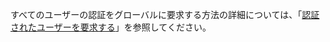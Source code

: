 すべてのユーザーの認証をグローバルに要求する方法の詳細については、「[認証されたユーザーを要求する](xref:security/authorization/secure-data#rau)」を参照してください。